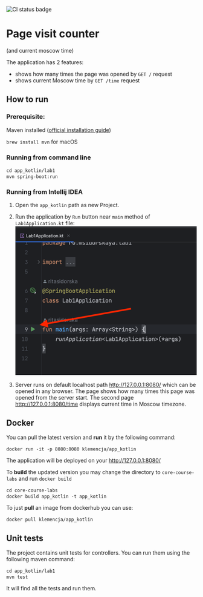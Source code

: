 ![CI status badge](https://github.com/Klemencya/core-course-labs/actions/workflows/kotlin-app-ci.yml/badge.svg?event=push&branch=lab3)

# Page visit counter
(and current moscow time) 

The application has 2 features:
- shows how many times the page was opened by `GET /` request
- shows current Moscow time by `GET /time` request

## How to run
### Prerequisite:
Maven installed ([official installation guide](https://maven.apache.org/install.html))

`brew install mvn` for macOS

### Running from command line
```
cd app_kotlin/lab1
mvn spring-boot:run
```

### Running from Intellij IDEA
1. Open the `app_kotlin` path as new Project.
2. Run the application by `Run` button near `main` method of `Lab1Application.kt` file: ![img.png](img.png)

3. Server runs on default localhost path http://127.0.0.1:8080/ which can be opened in any browser. The page shows how many times this page was opened from the server start. The second page http://127.0.0.1:8080/time displays current time in Moscow timezone.

## Docker

You can pull the latest version and **run** it by the following command:
```
docker run -it -p 8080:8080 klemencja/app_kotlin
```
The application will be deployed on your http://127.0.0.1:8080/

To **build** the updated version you may change the directory to `core-course-labs` and run `docker build` 
```
cd core-course-labs
docker build app_kotlin -t app_kotlin
```

To just **pull** an image from dockerhub you can use:
```
docker pull klemencja/app_kotlin
``` 

## Unit tests
The project contains unit tests for controllers. You can run them using the following maven command:
```
cd app_kotlin/lab1
mvn test
``` 
It will find all the tests and run them.